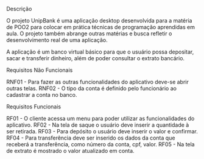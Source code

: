 Descrição

O projeto UnipBank é uma aplicação desktop desenvolvida para a matéria de POO2 para colocar em prática técnicas de programação aprendidas em aula. O projeto também abrange outras matérias e busca refletir o desenvolvimento real de uma aplicação.

A aplicação é um banco virtual básico para que o usuário possa depositar, sacar e transferir dinheiro, além de poder consultar o extrato bancário.

Requisitos Não Funcionais

RNF01 - Para fazer as outras funcionalidades do aplicativo deve-se abrir outras telas.
RNF02 - O tipo da conta é definido pelo funcionário ao cadastrar a conta no banco.

Requisitos Funcionais

RF01 - O cliente acessa um menu para poder utilizar as funcionalidades do aplicativo.
RF02 - Na tela de saque o usuário deve inserir a quantidade à ser retirada.
RF03 - Para depósito o usuário deve inserir o valor e confirmar.
RF04 - Para transferência deve ser inserido os dados da conta que receberá a transferência, como número da conta, cpf, valor.
RF05 - Na tela de extrato é mostrado o valor atualizado em conta.

